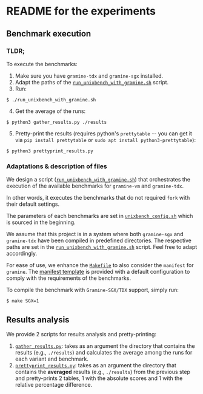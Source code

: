 # README for the experiments 

## Benchmark execution

### TLDR;
To execute the benchmarks:
1. Make sure you have `gramine-tdx` and `gramine-sgx` installed.
2. Adapt the paths of the [`run_unixbench_with_gramine.sh`](./run_unixbench_with_gramine.sh) script.
3. Run:
```
$ ./run_unixbench_with_gramine.sh
```
4. Get the average of the runs:
```
$ python3 gather_results.py ./results
```
5. Pretty-print the results (requires python's `prettytable` -- you can get it via `pip install prettytable` or `sudo apt install python3-prettytable`):
```
$ python3 prettyprint_results.py
```

### Adaptations & description of files

We design a script ([`run_unixbench_with_gramine.sh`](./run_unixbench_with_gramine.sh)) that orchestrates the execution of the available benchmarks for `gramine-vm` and `gramine-tdx`. 

In other words, it executes the benchmarks that do not required `fork` with their default settings.

The parameters of each benchmarks are set in [`unixbench_config.sh`](./unixbench_config.sh) which is sourced in the beginning.

We assume that this project is in a system where both `gramine-sgx` and `gramine-tdx` have been compiled in predefined directories.
The respective paths are set in the [`run_unixbench_with_gramine.sh`](./run_unixbench_with_gramine.sh) script. Feel free to adapt accordingly.

For ease of use, we enhance the [`Makefile`](./Makefile) to also consider the `manifest` for `gramine`.
The [manifest template](./unixbench.manifest.template) is provided with a default configuration to comply with the requirements of the benchmarks.

To compile the benchmark with `Gramine-SGX/TDX` support, simply run:
```
$ make SGX=1
```

## Results analysis
We provide 2 scripts for results analysis and pretty-printing:
1. [`gather_results.py`](./gather_results.py): takes as an argument the directory that contains the results (e.g., `./results`) and calculates the average among the runs for each variant and benchmark.
2. [`prettyprint_results.py`](./prettyprint_results.py): takes as an argument the directory that contains the **averaged** results (e.g., `./results`) from the previous step and pretty-prints 2 tables, 1 with the absolute scores and 1 with the relative percentage difference.
